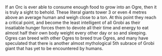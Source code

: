 If an Orc is ever able to consume enough food to grow into an Ogre, then it is truly a sight to behold. These literal giants tower 3 or even 4 metres above an average human and weigh close to a ton. At this point they reach a critical point, and become the least intelligent of all Grobi as their insatiable hunger forces them to devote all their time and energy to eat almost half their own body weight every other day or so and sleeping. Ogres can breed with other Ogres to breed true Ogres, and many have speculated that there is another almost mythological 5th subrace of Grobi giant that has yet to be encountered by humans.